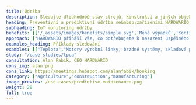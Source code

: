 ```yaml
---
title: Údržba
description: Sledujte dlouhodobě stav strojů, konstrukcí a jiných objektů a předejděte tak zastavení výroby, zřízené konstrukce a dalším problémům.
heading: Preventivní a prediktivní údržba se&nbsp;zařízeními HARDWARIO
subheading: IoT monitoring údržby
benefits: [['/_assets/images/benefits/simple.svg','Méně výpadků','Kontinuální monitoring včas odhalí rizikové situace a předchází neočekávaným výpadkům.'],['/_assets/images/benefits/secure.svg','Nížší náklady údržby','Preventivní a prediktivní údržba přináší dlouhodobě nižší náklady než omezení a výpadky provozu.'],['/_assets/images/benefits/scalable.svg','100% přehled o provozu','24/7 přehled o provozu a stavu sledovaného prostředí, strojů, zařízení a konstrukcí.']]
approach: ["HARDWARIO přináší vše, co potřebujete k nasazení úspěšného projektu IoT monitoringu údržby - od zařízení po cloudové prostředí a API.","Naše nabídka produktů a služeb zahrnuje IoT zařízení a senzory, jednoduše připojitelné odkukoliv k internetu prostřednictvím LPWAN sítí, konektivitu, cloudové prostředí pro správu zařízení a&nbsp;API pro integraci s dalšími systémy."]
examples_heading: Příklady sledování
examples: [["Teplota","Motory výrobní linky, brzdné systémy, skladové prostory"],["Pulsy","Měření spotřeby elektrické energie, vody, vzduchu a dalších"],["Rotace"],["Vzdálenost","Výška hladiny jímek a sil"],["Vibrace, otřes a náklon","Mosty, ocelové konstrukce, střechy, stroje"]]
study: "/case-studies/tpca"
consultation: Alan Fabik, CEO HARDWARIO
cons_img: alan.png
cons_link: https://meetings.hubspot.com/alanfabik/booking
category: ["agriculture","construction","manufacturing"]
image_preview: /use-cases/predictive-maintenance.png
weight: 20
full: true
---
```

